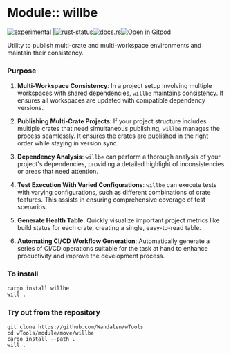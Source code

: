 <!-- {{# generate.module_header{} #}} -->

# Module:: willbe
<!--{ generate.module_header.start() }-->
 [![experimental](https://raster.shields.io/static/v1?label=&message=experimental&color=orange)](https://github.com/emersion/stability-badges#experimental) |[![rust-status](https://github.com/Wandalen/wTools/actions/workflows/module_willbe_push.yml/badge.svg)](https://github.com/Wandalen/wTools/actions/workflows/module_willbe_push.yml)[![docs.rs](https://img.shields.io/docsrs/willbe?color=e3e8f0&logo=docs.rs)](https://docs.rs/willbe)[![Open in Gitpod](https://raster.shields.io/static/v1?label=try&message=online&color=eee&logo=gitpod&logoColor=eee)](https://gitpod.io/#RUN_PATH=.,SAMPLE_FILE=sample%2Frust%2Fwillbe_trivial%2Fsrc%2Fmain.rs,RUN_POSTFIX=--example%20willbe_trivial/https://github.com/Wandalen/wTools)
<!--{ generate.module_header.end }-->

Utility to publish multi-crate and multi-workspace environments and maintain their consistency.

### Purpose

1. **Multi-Workspace Consistency**: In a project setup involving multiple workspaces with shared dependencies, `willbe` maintains consistency. It ensures all workspaces are updated with compatible dependency versions.

2. **Publishing Multi-Crate Projects**: If your project structure includes multiple crates that need simultaneous publishing, `willbe` manages the process seamlessly. It ensures the crates are published in the right order while staying in version sync.

3. **Dependency Analysis**: `willbe` can perform a thorough analysis of your project's dependencies, providing a detailed highlight of inconsistencies or areas that need attention.

4. **Test Execution With Varied Configurations**: `willbe` can execute tests with varying configurations, such as different combinations of crate features. This assists in ensuring comprehensive coverage of test scenarios.

5. **Generate Health Table**: Quickly visualize important project metrics like build status for each crate, creating a single, easy-to-read table.

6. **Automating CI/CD Workflow Generation**: Automatically generate a series of CI/CD operations suitable for the task at hand to enhance productivity and improve the development process.

### To install

```bash
cargo install willbe
will .
```

### Try out from the repository

``` shell test
git clone https://github.com/Wandalen/wTools
cd wTools/module/move/willbe
cargo install --path .
will .
```
